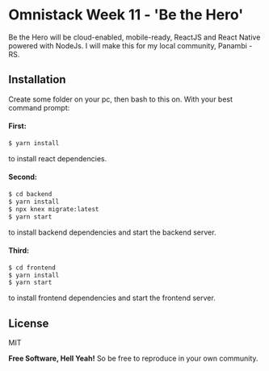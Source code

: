 # Omnistack Week 11 - 'Be the Hero'

Be the Hero will be cloud-enabled, mobile-ready, ReactJS and React Native powered with NodeJs.
    I will make this for my local community, Panambi - RS.
    
    
## Installation
Create some folder on your pc, then bash to this on. With your best command prompt:

#### First:
```sh
$ yarn install
```
to install react dependencies.

#### Second:
```sh
$ cd backend
$ yarn install
$ npx knex migrate:latest
$ yarn start
```
to install backend dependencies and start the backend server.

#### Third:
```sh
$ cd frontend
$ yarn install
$ yarn start
```
to install frontend dependencies and start the frontend server.


License
----

MIT

**Free Software, Hell Yeah!**
So be free to reproduce in your own community.
